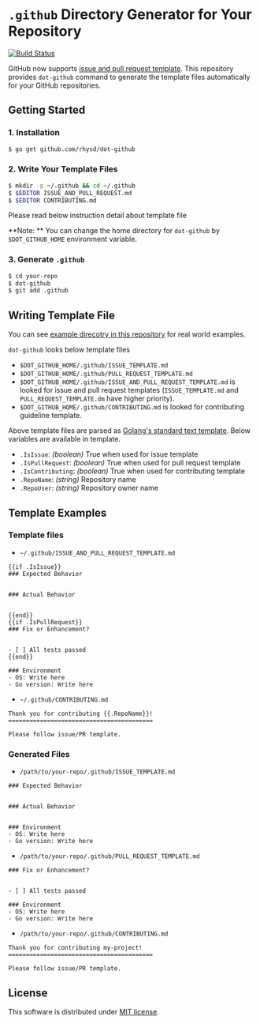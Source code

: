 `.github` Directory Generator for Your Repository
=================================================
[![Build Status](https://travis-ci.org/rhysd/dot-github.svg?branch=master)](https://travis-ci.org/rhysd/dot-github)

GitHub now supports [issue and pull request template](https://github.com/blog/2111-issue-and-pull-request-templates).  This repository provides `dot-github` command to generate the template files automatically for your GitHub repositories.

## Getting Started

### 1. Installation

```sh
$ go get github.com/rhysd/dot-github
```

### 2. Write Your Template Files

```sh
$ mkdir -p ~/.github && cd ~/.github
$ $EDITOR ISSUE_AND_PULL_REQUEST.md
$ $EDITOR CONTRIBUTING.md
```

Please read below instruction detail about template file

**Note: ** You can change the home directory for `dot-github` by `$DOT_GITHUB_HOME` environment variable.

### 3. Generate `.github`

```sh
$ cd your-repo
$ dot-github
$ git add .github
```

## Writing Template File

You can see [example direcotry in this repository](exapmle/) for real world examples.

`dot-github` looks below template files

- `$DOT_GITHUB_HOME/.github/ISSUE_TEMPLATE.md`
- `$DOT_GITHUB_HOME/.github/PULL_REQUEST_TEMPLATE.md`
- `$DOT_GITHUB_HOME/.github/ISSUE_AND_PULL_REQUEST_TEMPLATE.md` is looked for issue and pull request templates (`ISSUE_TEMPLATE.md` and `PULL_REQUEST_TEMPLATE.dm` have higher priority).
- `$DOT_GITHUB_HOME/.github/CONTRIBUTING.md` is looked for contributing guideline template.

Above template files are parsed as [Golang's standard text template](https://golang.org/pkg/text/template/).  Below variables are available in template.

- `.IsIssue`: *(boolean)* True when used for issue template
- `.IsPullRequest`: *(boolean)* True when used for pull request template
- `.IsContributing`: *(boolean)* True when used for contributing template
- `.RepoName`: *(string)* Repository name
- `.RepoUser`: *(string)* Repository owner name

## Template Examples

### Template files

- `~/.github/ISSUE_AND_PULL_REQUEST_TEMPLATE.md`

```
{{if .IsIssue}}
### Expected Behavior


### Actual Behavior


{{end}}
{{if .IsPullRequest}}
### Fix or Enhancement?


- [ ] All tests passed
{{end}}

### Environment
- OS: Write here
- Go version: Write here
```

- `~/.github/CONTRIBUTING.md`

```
Thank you for contributing {{.RepoName}}!
=========================================

Please follow issue/PR template.
```

### Generated Files

- `/path/to/your-repo/.github/ISSUE_TEMPLATE.md`

```
### Expected Behavior


### Actual Behavior


### Environment
- OS: Write here
- Go version: Write here
```

- `/path/to/your-repo/.github/PULL_REQUEST_TEMPLATE.md`

```
### Fix or Enhancement?


- [ ] All tests passed

### Environment
- OS: Write here
- Go version: Write here
```

- `/path/to/your-repo/.github/CONTRIBUTING.md`

```
Thank you for contributing my-project!
=========================================

Please follow issue/PR template.
```

## License

This software is distributed under [MIT license](LICENSE.txt).
